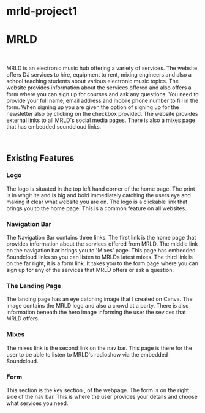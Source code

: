 # mrld-project1
<h1>MRLD</h1>
<br>
<p>MRLD is an electronic music hub offering a variety of services. The website offers DJ services to hire, equipment to rent, mixing engineers and also a school teaching students about various electronic music topics. The website provides information about the services offered and also offers a form where you can sign up for courses and ask any questions. You need to provide your full name, email address and mobile phone number to fill in the form. When signing up you are given the option of signing up for the newsletter also by clicking on the checkbox provided. The website provides external links to all MRLD's social media pages. There is also a mixes page that has embedded soundcloud links. </p>
<br>
<h2>Existing Features</h2>
<h3>Logo</h3>
<p>The logo is situated in the top left hand corner of the home page. The print is in whgit ite and is big and bold immediately catching the users eye and making it clear what website you are on. The logo is a clickable link that brings you to the home page.  This is a common feature on all websites. </p>
<h3>Navigation Bar</h3
<p>
The Navigation Bar contains three links. The first link is the home page that provides information about the services offered from MRLD. The middle link on the navigation bar brings you to 'Mixes' page. This page has embedded Soundcloud links so you can listen to MRLDs latest mixes. The third link is on the far right, it is a form link. It takes you to the form page where you can sign up for any of the services that MRLD offers or ask a question.
</p>
<h3>
The Landing Page
</h3>
<p>
The landing page has an eye catching image that I created on Canva. The image contains the MRLD logo and also a crowd at a party. There is also information beneath the hero image informing the user the sevices that MRLD offers.
</p>
<h3>
Mixes
</h3>
<p>
The mixes link is the second link on the nav bar. This page is there for the user to be able to listen to MRLD's radioshow via the embedded Soundcloud.
</p>
<h3>
Form
</h3>
<p>
This section is the key section , of the webpage. The form is on the right side of the nav bar. This is where the user provides your details and choose what services you need.
</p>
